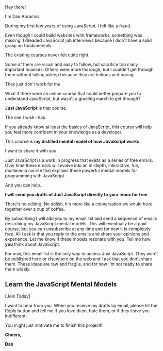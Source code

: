 Hey there! 

I'm Dan Abramov.

During my first few years of using JavaScript, I felt like a fraud.

Even though I could build websites with frameworks, something was missing. I dreaded JavaScript job interviews because I didn't have a solid grasp on fundamentals.

The existing courses never felt quite right.

Some of them are visual and easy to follow, but sacrifice too many important nuances. Others were more thorough, but I couldn't get through them without falling asleep because they are tedious and boring.

They just don't work for me.

What if there were an online course that could better prepare you to understand JavaScript, but wasn't a grueling march to get through?

**Just JavaScript** is that course.

The one I wish I had.

If you already know at least the basics of JavaScript, this course will help you feel more confident in your knowledge as a developer.

This course is **my distilled mental model of how JavaScript works**.

I want to share it with you.

Just JavaScript is a work in progress that exists as a series of free emails. 
Over time these emails will evolve into an in-depth, interactive, fun, multimedia course that explains these powerful mental models for programming with JavaScript.

And you can help...

**I will send you drafts of __Just JavaScript__ directly to your inbox for free**. 

There's no editing. No polish. It's more like a conversation we would have together over a cup of coffee.

By subscribing I will add you to my email list and send a sequence of emails describing my JavaScript mental models. This will eventually be a paid course, but you can unsubscribe at any time and for now it is completely free.
All I ask is that you reply to the emails and share your opinions and experience. Let me know if these models resonate with you. Tell me how **you** think about JavaScript.

For now, this email list is the only way to access Just JavaScript. They won't be published here or elsewhere on the web and I ask that you don't share them.
These ideas are raw and fragile, and for now I'm not ready to share them widely.

## Learn the JavaScript Mental Models

[Join Today]

I want to hear from you. When you receive my drafts by email, please hit the Reply button and tell me if you love them, hate them, or if they leave you indifferent.

You might just motivate me to finish this project!!

__Cheers,__

__Dan__
